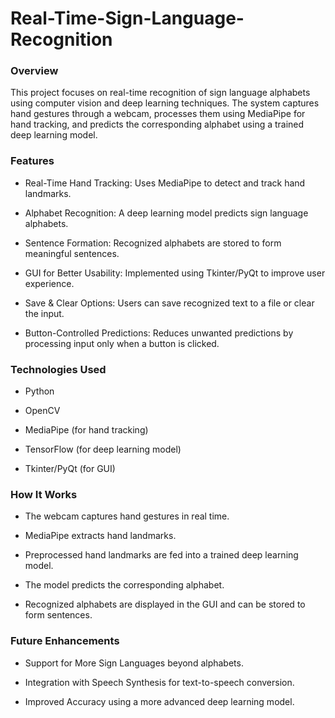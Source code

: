 # Real-Time-Sign-Language-Recognition

### Overview

This project focuses on real-time recognition of sign language alphabets using computer vision and deep learning techniques. The system captures hand gestures through a webcam, processes them using MediaPipe for hand tracking, and predicts the corresponding alphabet using a trained deep learning model.

### Features

- Real-Time Hand Tracking: Uses MediaPipe to detect and track hand landmarks.

- Alphabet Recognition: A deep learning model predicts sign language alphabets.

- Sentence Formation: Recognized alphabets are stored to form meaningful sentences.

- GUI for Better Usability: Implemented using Tkinter/PyQt to improve user experience.

- Save & Clear Options: Users can save recognized text to a file or clear the input.

- Button-Controlled Predictions: Reduces unwanted predictions by processing input only when a button is clicked.

### Technologies Used

- Python

- OpenCV

- MediaPipe (for hand tracking)

- TensorFlow (for deep learning model)

- Tkinter/PyQt (for GUI)


### How It Works

- The webcam captures hand gestures in real time.

- MediaPipe extracts hand landmarks.

- Preprocessed hand landmarks are fed into a trained deep learning model.

- The model predicts the corresponding alphabet.

- Recognized alphabets are displayed in the GUI and can be stored to form sentences.

### Future Enhancements

- Support for More Sign Languages beyond alphabets.

- Integration with Speech Synthesis for text-to-speech conversion.

- Improved Accuracy using a more advanced deep learning model.